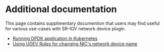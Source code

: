 # Additional documentation
This page contains supplimentary documention that users may find useful for various use-cases with SR-IOV network device plugin.

* [Running DPDK application in Kubernetes](dpdk/)
* [Using UDEV Rules for changing NIC's network device name](udev/)
